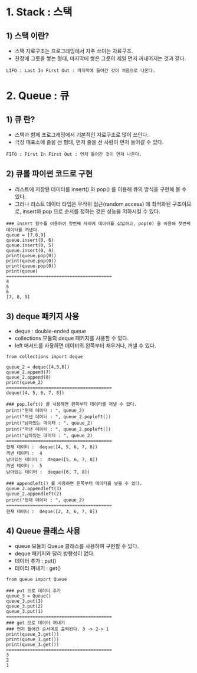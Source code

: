 # 1. Stack : 스택
## 1) 스택 이란?
- 스택 자료구조는 프로그래밍에서 자주 쓰이는 자료구조.
- 찬장에 그릇을 쌓는 형태, 마지막에 쌓은 그릇이 제일 먼저 꺼내어지는 것과 같다.
```
LIFO : Last In First Out : 마지막에 들어간 것이 처음으로 나온다.
```

# 2. Queue : 큐
## 1) 큐 란?
- 스택과 함께 프로그래밍에서 기본적인 자료구조로 많이 쓰인다.
- 극장 매표소에 줄을 선 형태, 먼저 줄을 선 사람이 먼저 들어갈 수 있다.
```
FIFO : First In First Out : 먼저 들어간 것이 먼저 나온다.
```

## 2) 큐를 파이썬 코드로 구현
- 리스트에 저장된 데이터를 insert() 와 pop() 를 이용해 큐의 방식을 구현해 볼 수 있다.
- 그러나 리스트 데이터 타입은 무작위 접근(random access) 에 최적화된 구조이므로, insert와 pop 으로 순서를 정하는 것은 성능을 저하시킬 수 있다.

```
### insert 함수를 이용하여 첫번째 자리에 데이터를 삽입하고, pop(0) 을 이용해 첫번째 데이터를 꺼낸다.
queue = [7,8,9]
queue.insert(0, 6)
queue.insert(0, 5)
queue.insert(0, 4)
print(queue.pop(0))
print(queue.pop(0))
print(queue.pop(0))
print(queue)
========================================
4
5
6
[7, 8, 9]
```

## 3) deque 패키지 사용
- deque : double-ended queue
- collections 모듈의 deque 패키지를 사용할 수 있다.
- left 매서드를 사용하면 데이터의 왼쪽부터 채우거나, 꺼낼 수 있다.

```
from collections import deque

queue_2 = deque([4,5,6])
queue_2.append(7)
queue_2.append(8)
print(queue_2)
========================================
deque([4, 5, 6, 7, 8])
```
```
### pop.left() 를 사용하면 왼쪽부터 데이터를 꺼낼 수 있다.
print("현재 데이터 : ", queue_2)
print("꺼낸 데이터 : ", queue_2.popleft())
print("남아있는 데이터 : ", queue_2)
print("꺼낸 데이터 : ", queue_2.popleft())
print("남아있는 데이터 : ", queue_2)
========================================
현재 데이터 :  deque([4, 5, 6, 7, 8])
꺼낸 데이터 :  4
남아있는 데이터 :  deque([5, 6, 7, 8])
꺼낸 데이터 :  5
남아있는 데이터 :  deque([6, 7, 8])
```
```
### appendleft() 를 사용하면 왼쪽부터 데이터를 넣을 수 있다.
queue_2.appendleft(3)
queue_2.appendleft(2)
print("현재 데이터 : ", queue_2)
========================================
현재 데이터 :  deque([2, 3, 6, 7, 8])
```
## 4) Queue 클래스 사용
- queue 모듈의 Queue 클래스를 사용하여 구현할 수 있다.
- deque 패키지와 달리 방향성이 없다.
- 데이터 추가 : put()
- 데이터 꺼내기 : get()

```
from queue import Queue

### put 으로 데이터 추가
queue_3 = Queue()
queue_3.put(3)
queue_3.put(2)
queue_3.put(1)
========================================
### get 으로 데이터 꺼내기
### 먼저 들어간 순서데로 출력된다. 3 -> 2-> 1
print(queue_3.get())
print(queue_3.get())
print(queue_3.get())
========================================
3
2
1
```

